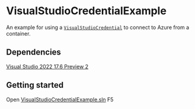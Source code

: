 # VisualStudioCredentialExample
An example for using a [`VisualStudioCredential`](https://learn.microsoft.com/en-us/dotnet/api/azure.identity.visualstudiocredential?view=azure-dotnet) to connect to Azure from a container.

## Dependencies
[Visual Studio 2022 17.6 Preview 2](https://visualstudio.microsoft.com/vs/preview/)

## Getting started
Open [VisualStudioCredentialExample.sln](VisualStudioCredentialExample.sln)
F5